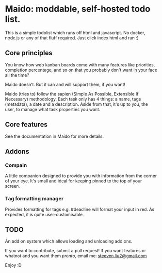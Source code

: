 # Maido: moddable, self-hosted todo list.

This is a simple todolist which runs off html and javascript. No docker, node.js or any of that fluff required. Just click index.html and run :)

## Core principles
You know how web kanban boards come with many features like priorities, completion percentage, and so on that you probably don't want in your face all the time?

Maido doesn't. But it can and will support them, if you want! 

Maido (tries to) follow the sapien (Simple As Possible, Extensible If Necessary) methodology. 
Each task only has 4 things: a name, tags (metadata), a date and a description. Aside from that, it's up to you, the user, to manage what task properties you want.

## Core features
See the documentation in Maido for more details.

## Addons 
### Compain
A little companion designed to provide you with information from the corner of your eye. It's small and ideal for keeping pinned to the top of your screen.
### Tag formatting manager
Provides formatting for tags e.g. #deadline will format your input in red. As expected, it is quite user-customisable.

## TODO
An add on system which allows loading and unloading add ons.

If you want to contribute, submit a pull request! If you want features or whatnot and you want them *pronto*, email me: steeven.liu2@gmail.com

Enjoy :D
